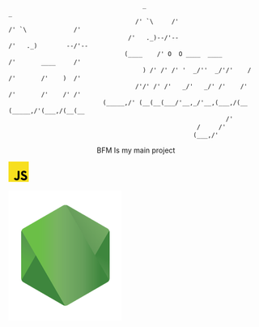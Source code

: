 ```
                                     _                                           _                    
                                   /' `\     /'                                /' `\             /'   
                                 /'   ._)--/'--                              /'   ._)        --/'--   
                                (____    /' O  O ____  ____                /'       ____     /'       
                                     ) /' /' /' '  _/''  _/'/'    /      /'       /'    )  /'         
                                   /'/' /' /'   _/'   _/' /'    /'     /'       /'    /' /'           
                          (_____,/' (__(__(___/'__,_/'__,(___,/(__    (_____,/'(___,/(__(__           
                                                            /'                                        
                                                    /     /'                                          
                                                   (___,/' 
```
<p align="center">BFM Is my main project</p>
<p align="left"><img src="https://raw.githubusercontent.com/StiizzyCat/StiizzyCat/main/Assets/Assets/Javascript.png" width="40" height="40"/> <p align="left"><img src="https://raw.githubusercontent.com/StiizzyCat/StiizzyCat/main/Assets/Assets/Node.png">
